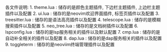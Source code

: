 各文件说明: 
    1. theme.lua : 储存的是颜色主题插件, 下边栏主题插件, 上边栏主题插件以及配置
    2. ui.lua : 储存的是neovim欢迎界面插件, 标签页插件以及配置
    3. treesitter.lua : 储存的是语法高亮插件以及配置
    4. telescope.lua : 储存的是模糊搜索插件以及配置
    5. neo_tree.lua : 储存的是文档树插件以及配置
    6. lspconfig.lua : 储存的是lsp服务相关的插件以及默认配置
    7. cmp.lua : 储存的是自动补全相关的插件以及配置
    8. dap.lua : 储存的是dap服务相关的插件以及配置
    9. toggleterm : 储存的是neoviim终端管理插件以及配置
